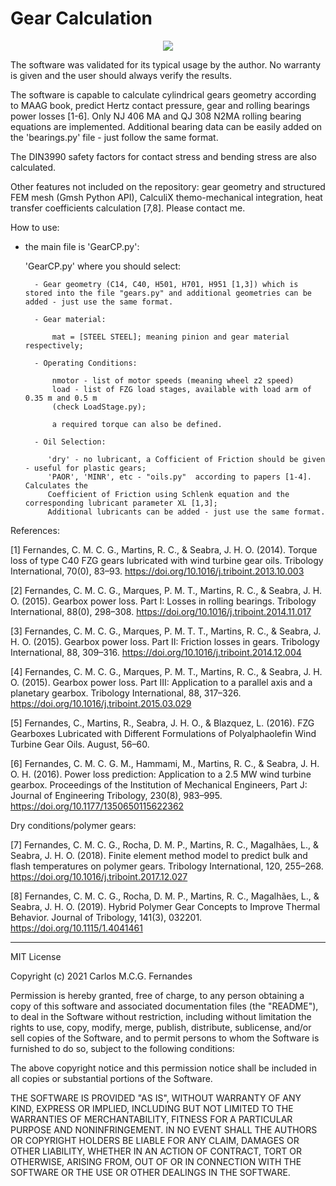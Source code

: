 # Gear Calculation


<p align="center"> 
<img src="https://github.com/cfernandesFEUP/Gear-Calculation/tree/master/logo.png">
</p>

The software was validated for its typical usage by the author. No warranty is given and the user should always verify the results.

The software is capable to calculate cylindrical gears geometry according to MAAG book, predict Hertz contact pressure, gear and rolling bearings power losses [1-6]. Only NJ 406 MA and QJ 308 N2MA rolling bearing equations are implemented. Additional bearing data can be easily added on the 'bearings.py' file - just follow the same format. 

The DIN3990 safety factors for contact stress and bending stress are also calculated. 

Other features not included on the repository: gear geometry and structured FEM mesh (Gmsh Python API), CalculiX themo-mechanical integration, heat transfer coefficients calculation [7,8]. Please contact me.

How to use:

- the main file is 'GearCP.py':

    'GearCP.py' where you should select:
    
        - Gear geometry (C14, C40, H501, H701, H951 [1,3]) which is stored into the file "gears.py" and additional geometries can be added - just use the same format.
        
        - Gear material:
        
            mat = [STEEL STEEL]; meaning pinion and gear material respectively;
            
        - Operating Conditions:
        
            nmotor - list of motor speeds (meaning wheel z2 speed)
            load - list of FZG load stages, available with load arm of 0.35 m and 0.5 m
            (check LoadStage.py);
            
            a required torque can also be defined.
            
        - Oil Selection:
        
           'dry' - no lubricant, a Cofficient of Friction should be given - useful for plastic gears;
           'PAOR', 'MINR', etc - "oils.py"  according to papers [1-4]. Calculates the 
           Coefficient of Friction using Schlenk equation and the corresponding lubricant parameter XL [1,3]; 
           Additional lubricants can be added - just use the same format.
                 
 References:
 
 [1] Fernandes, C. M. C. G., Martins, R. C., & Seabra, J. H. O. (2014). 
 Torque loss of type C40 FZG gears lubricated with wind turbine gear oils. 
 Tribology International, 70(0), 83–93. https://doi.org/10.1016/j.triboint.2013.10.003
 
 [2] Fernandes, C. M. C. G., Marques, P. M. T., Martins, R. C., & Seabra, J. H. O. (2015). 
 Gearbox power loss. Part I: Losses in rolling bearings. 
 Tribology International, 88(0), 298–308. https://doi.org/10.1016/j.triboint.2014.11.017
 
 [3] Fernandes, C. M. C. G., Marques, P. M. T. T., Martins, R. C., & Seabra, J. H. O. (2015). 
 Gearbox power loss. Part II: Friction losses in gears. 
 Tribology International, 88, 309–316. https://doi.org/10.1016/j.triboint.2014.12.004
 
 [4] Fernandes, C. M. C. G., Marques, P. M. T., Martins, R. C., & Seabra, J. H. O. (2015). 
 Gearbox power loss. Part III: Application to a parallel axis and a planetary gearbox. 
 Tribology International, 88, 317–326. https://doi.org/10.1016/j.triboint.2015.03.029
 
 [5] Fernandes, C., Martins, R., Seabra, J. H. O., & Blazquez, L. (2016). 
 FZG Gearboxes Lubricated with Different Formulations of Polyalphaolefin Wind Turbine Gear Oils. 
 August, 56–60.
 
 [6] Fernandes, C. M. C. G. M., Hammami, M., Martins, R. C., & Seabra, J. H. O. H. (2016). 
 Power loss prediction: Application to a 2.5 MW wind turbine gearbox. 
 Proceedings of the Institution of Mechanical Engineers, Part J: Journal of Engineering Tribology, 
 230(8), 983–995. https://doi.org/10.1177/1350650115622362
 
 Dry conditions/polymer gears:
 
 [7] Fernandes, C. M. C. G., Rocha, D. M. P., Martins, R. C., Magalhães, L., & Seabra, J. H. O. (2018). 
 Finite element method model to predict bulk and flash temperatures on polymer gears. 
 Tribology International, 120, 255–268. https://doi.org/10.1016/j.triboint.2017.12.027
 
 [8] Fernandes, C. M. C. G., Rocha, D. M. P., Martins, R. C., Magalhães, L., & Seabra, J. H. O. (2019). 
 Hybrid Polymer Gear Concepts to Improve Thermal Behavior. 
 Journal of Tribology, 141(3), 032201. https://doi.org/10.1115/1.4041461
 
 -------------------------------------------------------------------------------
MIT License

Copyright (c) 2021 Carlos M.C.G. Fernandes

Permission is hereby granted, free of charge, to any person obtaining a copy
of this software and associated documentation files (the "README"), to deal
in the Software without restriction, including without limitation the rights
to use, copy, modify, merge, publish, distribute, sublicense, and/or sell
copies of the Software, and to permit persons to whom the Software is
furnished to do so, subject to the following conditions:

The above copyright notice and this permission notice shall be included in all
copies or substantial portions of the Software.

THE SOFTWARE IS PROVIDED "AS IS", WITHOUT WARRANTY OF ANY KIND, EXPRESS OR
IMPLIED, INCLUDING BUT NOT LIMITED TO THE WARRANTIES OF MERCHANTABILITY,
FITNESS FOR A PARTICULAR PURPOSE AND NONINFRINGEMENT. IN NO EVENT SHALL THE
AUTHORS OR COPYRIGHT HOLDERS BE LIABLE FOR ANY CLAIM, DAMAGES OR OTHER
LIABILITY, WHETHER IN AN ACTION OF CONTRACT, TORT OR OTHERWISE, ARISING FROM,
OUT OF OR IN CONNECTION WITH THE SOFTWARE OR THE USE OR OTHER DEALINGS IN THE
SOFTWARE.
